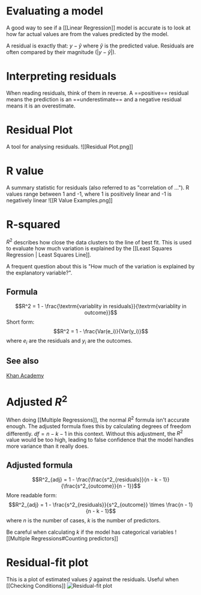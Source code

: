 # Evaluating a model
A good way to see if a [[Linear Regression]] model is accurate is to look at how far actual values are from the values predicted by the model.

A residual is exactly that: $y - \hat{y}$ where $\hat{y}$ is the predicted value. Residuals are often compared by their magnitude ($|y - \hat{y}|$).

# Interpreting residuals
When reading residuals, think of them in reverse. A  ==positive== residual means the prediction is an ==underestimate== and a negative residual means it is an overestimate.

# Residual Plot
A tool for analysing residuals.
![[Residual Plot.png]]

# R value
A summary statistic for residuals (also referred to as "correlation of ..."). R values range between 1 and -1, where 1 is positively linear and -1 is negatively linear
![[R Value Examples.png]]

# R-squared
$R^2$ describes how close the data clusters to the line of best fit. This is used to evaluate how much variation is explained by the [[Least Squares Regression | Least Squares Line]].

A frequent question about this is "How much of the variation is explained by the explanatory variable?". 

## Formula
$$R^2 = 1 - \frac{\textrm{variablity in residuals}}{\textrm{variablity in outcome}}$$
Short form: $$R^2 = 1 - \frac{Var(e_i)}{Var(y_i)}$$
where $e_i$ are the residuals and $y_i$ are the outcomes.

## See also
[Khan Academy](https://www.khanacademy.org/math/ap-statistics/bivariate-data-ap/assessing-fit-least-squares-regression/a/r-squared-intuition)

# Adjusted $R^2$
When doing [[Multiple Regressions]], the normal $R^2$ formula isn't accurate enough. The adjusted formula fixes this by calculating degrees of freedom differently. $df = n - k -1$ in this context. Without this adjustment, the $R^2$ value would be too high, leading to false confidence that the model handles more variance than it really does.

## Adjusted formula
$$R^2_{adj} = 1 - \frac{\frac{s^2_{residuals}}{n - k - 1}}{\frac{s^2_{outcome}}{n - 1}}$$
More readable form: $$R^2_{adj} = 1 - \frac{s^2_{residuals}}{s^2_{outcome}} \times \frac{n - 1}{n - k - 1}$$
where $n$ is the number of cases,
$k$ is the number of predictors. 

Be careful when calculating $k$ if the model has categorical variables
![[Multiple Regressions#Counting predictors]]

# Residual-fit plot
This is a plot of estimated values $\hat{y}$ against the residuals. Useful when [[Checking Conditions]]
![Residual-fit plot](https://online.stat.psu.edu/stat462/sites/onlinecourses.science.psu.edu.stat462/files/04slrmodel/regress_alc_arm_resid02/index.png)